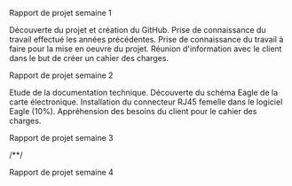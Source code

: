 Rapport de projet semaine 1

Découverte du projet et création du GitHub. Prise de connaissance du travail effectué les années précédentes. Prise de connaissance du travail à faire pour la mise en oeuvre du projet. Réunion d'information avec le client dans le but de créer un cahier des charges.

Rapport de projet semaine 2

Etude de la documentation technique. Découverte du schéma Eagle de la carte électronique. Installation du connecteur RJ45 femelle dans le logiciel Eagle (10%). Appréhension des besoins du client pour le cahier des charges.

Rapport de projet semaine 3

/**/

Rapport de projet semaine 4


